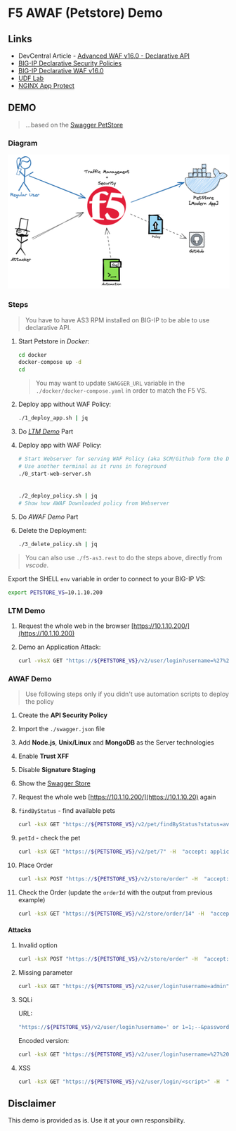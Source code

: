 # F5 AWAF (Petstore) Demo

## Links
- DevCentral Article - [Advanced WAF v16.0 - Declarative API](https://devcentral.f5.com/s/articles/Advanced-WAF-v16-0-Declarative-API)
- [BIG-IP Declarative Security Policies](https://techdocs.f5.com/en-us/bigip-15-1-0/big-ip-declarative-security-policy.html)
- [BIG-IP Declarative WAF v16.0](https://clouddocs.f5.com/products/waf-declarative-policy/declarative_policy_v16_0_0.html)
- [UDF Lab](https://udf.f5.com/b/f7911998-b557-47b1-8228-1552aa985100)
- [NGINX App Protect](https://docs.nginx.com/nginx-app-protect/policy/)

## DEMO
> ...based on the [Swagger PetStore](https://petstore.swagger.io/#/)



### Diagram

![f5-declarative-waf-diagram](img/README/f5-declarative-waf-diagram.png)

### Steps
> You have to have AS3 RPM installed on BIG-IP to be able to use declarative API.

1. Start Petstore in *Docker*:
    ```bash
    cd docker
    docker-compose up -d
    cd
    ```
    > You may want to update `SWAGGER_URL` variable in the `./docker/docker-compose.yaml` in order to match the F5 VS.

2. Deploy app without WAF Policy:

    ```bash
    ./1_deploy_app.sh | jq
    ```

3. Do *[LTM Demo](#ltm-demo)* Part

4. Deploy app with WAF Policy:

    ```bash
    # Start Webserver for serving WAF Policy (aka SCM/Github form the Diagram)
    # Use another terminal as it runs in foreground
    ./0_start-web-server.sh
    
    
    ./2_deploy_policy.sh | jq
    # Show how AWAF Downloaded policy from Webserver
    ```

5. Do *AWAF Demo* Part

6. Delete the Deployment:
    ```bash
    ./3_delete_policy.sh | jq
    ```
> You can also use `./f5-as3.rest` to do the steps above, directly from _vscode_.

Export the SHELL `env` variable in order to connect to your BIG-IP VS:

```bash
export PETSTORE_VS=10.1.10.200
```



### LTM Demo

1. Request the whole web in the browser [https://10.1.10.200/](https://10.1.10.200)
1. Demo an Application Attack:

    ```bash
   curl -vksX GET "https://${PETSTORE_VS}/v2/user/login?username=%27%20or%201%3D1%3B--%26password%3Dtest" -H  "accept: application/json"
   ```

### AWAF Demo
> Use following steps only if you didn't use automation scripts to deploy the policy
1. Create the **API Security Policy**
1. Import the `./swagger.json` file
1. Add **Node.js**, **Unix/Linux** and **MongoDB** as the Server technologies
1. Enable **Trust XFF**
1. Disable **Signature Staging**
1. Show the [Swagger Store](https://petstore.swagger.io/#/)



1. Request the whole web [https://10.1.10.200/](https://10.1.10.20) again
1. `findByStatus` - find available pets

    ```bash
    curl -ksX GET "https://${PETSTORE_VS}/v2/pet/findByStatus?status=available" -H  "accept: application/json" | jq
    ```
1. `petId` - check the pet

    ```bash
    curl -ksX GET "https://${PETSTORE_VS}/v2/pet/7" -H  "accept: application/json" | jq
    ```

1. Place Order

    ```bash
    curl -ksX POST "https://${PETSTORE_VS}/v2/store/order" -H  "accept: application/json" -H  "Content-Type: application/json" -d "{  \"id\": 0,  \"petId\": 7,  \"quantity\": 1,  \"shipDate\": \"2020-08-18T10:10:30.747Z\",  \"status\": \"placed\",  \"complete\": true}" | jq
    ```

1. Check the Order (update the `orderId` with the output from previous example)

    ```bash
    curl -ksX GET "https://${PETSTORE_VS}/v2/store/order/14" -H  "accept: application/json" | jq
    ```

#### Attacks

1. Invalid option

    ```bash
    curl -ksX POST "https://${PETSTORE_VS}/v2/store/order" -H  "accept: application/json" -H  "Content-Type: application/json" -d "{  \"id\": 0,  \"petId\": 7,  \"quantity\": 1,  \"shipDate\": \"2020-08-18T10:10:30.747Z\",  \"status\": \"paid\",  \"complete\": true}" | jq
    ```

1. Missing parameter

    ```bash
    curl -ksX GET "https://${PETSTORE_VS}/v2/user/login?username=admin" -H  "accept: application/json" | jq
    ```

1. SQLi

    URL:
    ```bash
    "https://${PETSTORE_VS}/v2/user/login?username=' or 1=1;--&password=test"
    ```

    Encoded version:
    ```bash
    curl -ksX GET "https://${PETSTORE_VS}/v2/user/login?username=%27%20or%201%3D1%3B--%26password%3Dtest" -H  "accept: application/json" | jq
    ```

1. XSS

    ```bash
    curl -ksX GET "https://${PETSTORE_VS}/v2/user/login/<script>" -H  "accept: application/json" | jq
    ```


## Disclaimer

This demo is provided as is. Use it at your own responsibility.
